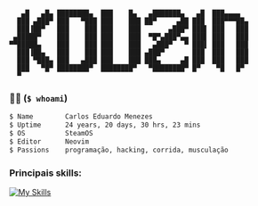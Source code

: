 ```text

   ▄█   ▄█▄ ████████▄  ███    █▄   ▄███████▄   ▄█  ███▄▄▄▄   
  ███ ▄███▀ ███   ▀███ ███    ███ ██▀     ▄██ ███  ███▀▀▀██▄ 
  ███▐██▀   ███    ███ ███    ███       ▄███▀ ███▌ ███   ███ 
 ▄█████▀    ███    ███ ███    ███  ▀█▀▄███▀▄▄ ███▌ ███   ███ 
▀▀█████▄    ███    ███ ███    ███   ▄███▀   ▀ ███▌ ███   ███ 
  ███▐██▄   ███    ███ ███    ███ ▄███▀       ███  ███   ███ 
  ███ ▀███▄ ███   ▄███ ███    ███ ███▄     ▄█ ███  ███   ███ 
  ███   ▀█▀ ████████▀  ████████▀   ▀████████▀ █▀    ▀█   █▀  
  ▀                                                          

```  
### 👨‍💻 (`$ whoami`)
```bash
$ Name        Carlos Eduardo Menezes
$ Uptime      24 years, 20 days, 30 hrs, 23 mins
$ OS          SteamOS
$ Editor      Neovim
$ Passions    programação, hacking, corrida, musculação
```

### Principais skills:
[![My Skills](https://skillicons.dev/icons?i=java,javascript,react,vue&theme=light)](https://skillicons.dev)
